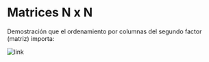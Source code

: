 # Matrices N x N
Demostración que el ordenamiento por columnas del segundo factor (matriz) importa:

![link](./Ej%201%20-%20Matrices/P1-E1-C.png)
